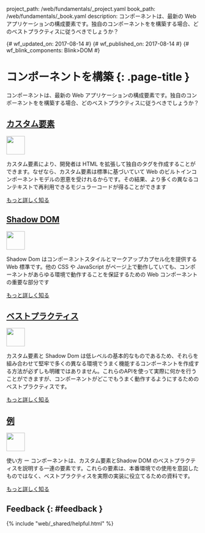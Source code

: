 project_path: /web/fundamentals/_project.yaml book_path: /web/fundamentals/_book.yaml description: コンポーネントは、最新の Web アプリケーションの構成要素です。独自のコンポーネントをを構築する場合、どのベストプラクティスに従うべきでしょうか？

{# wf_updated_on: 2017-08-14 #} {# wf_published_on: 2017-08-14 #} {# wf_blink_components: Blink>DOM #}

<style>
nav.devsite-page-nav, .devsite-rating-container {display:none;}
</style>

# コンポーネントを構築 {: .page-title }

コンポーネントは、最新の Web アプリケーションの構成要素です。独自のコンポーネントをを構築する場合、どのベストプラクティスに従うべきでしょうか？

<div class="attempt-left">
  <h2><a href="./customelements">カスタム要素</a></h2>
  <a href="./customelements">
    <img width="48" src="/web/images/md-icons/ic_code_black_24px.svg"
      class="attempt-right">
  </a>
  <p>
    カスタム要素により、開発者は HTML を拡張して独自のタグを作成することができます。なぜなら、カスタム要素は標準に基づいていて Web のビルトインコンポーネントモデルの恩恵を受けれるからです。その結果、より多くの異なるコンテキストで再利用できるモジュラーコードが得ることができます
  </p>
  <a href="./customelements" class="button button-primary">もっと詳しく知る</a>
</div>

<div class="attempt-right">
  <h2><a href="./shadowdom">Shadow DOM</a></h2>
  <a href="./shadowdom">
    <img width="48" src="/web/images/md-icons/ic_border_style_black_24px.svg"
      class="attempt-right">
  </a>
  <p>
    Shadow Dom はコンポーネントスタイルとマークアップカプセル化を提供する Web 標準です。他の CSS や JavaScript がページ上で動作していても、コンポーネントがあらゆる環境で動作することを保証するための Web コンポーネントの重要な部分です
  </p>
  <a href="./shadowdom" class="button button-primary">もっと詳しく知る</a>
</div>

<div style="clear:both;"></div>

<div class="attempt-left">
  <h2><a href="./best-practices">ベストプラクティス</a></h2>
  <a href="./best-practices">
    <img width="48" src="/web/images/md-icons/ic_done_black_24px.svg"
      class="attempt-right">
  </a>
  <p>
    カスタム要素と Shadow Dom は低レベルの基本的なものであるため、それらを組み合わせて堅牢で多くの異なる環境でうまく機能するコンポーネントを作成する方法が必ずしも明確ではありません。これらのAPIを使って実際に何かを行うことができますが、コンポーネントがどこでもうまく動作するようにするためのベストプラクティスです。
  </p>
  <a href="./best-practices" class="button button-primary">もっと詳しく知る</a>
</div>

<div class="attempt-right">
  <h2><a href="./examples/">例</a></h2>
  <a href="./examples/">
    <img width="48" src="/web/images/md-icons/ic_explore_black_24px.svg"
      class="attempt-right">
  </a>
  <p>
    使い方 ー コンポーネントは、カスタム要素とShadow DOM のベストプラクティスを説明する一連の要素です。これらの要素は、本番環境での使用を意図したものではなく、ベストプラクティスを実際の実装に役立てるための資料です。
  </p>
  <a href="./examples/" class="button button-primary">もっと詳しく知る</a>
</div>

<div style="clear:both;"></div>

## Feedback {: #feedback }

{% include "web/_shared/helpful.html" %}